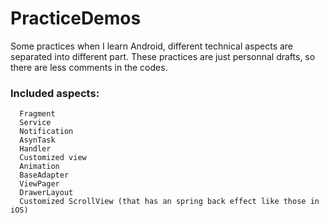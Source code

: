 # PracticeDemos
Some practices when I learn Android, different technical aspects are separated into different part. These practices are just personnal drafts, so there are less comments in the codes.

### Included aspects: ###
```
  Fragment
  Service
  Notification
  AsynTask
  Handler 
  Customized view
  Animation
  BaseAdapter
  ViewPager
  DrawerLayout
  Customized ScrollView (that has an spring back effect like those in iOS)
```
